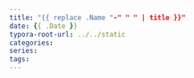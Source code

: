 ```yaml
---
title: "{{ replace .Name "-" " " | title }}"
date: {{ .Date }}
typora-root-url: ../../static
categories:
series:
tags:
---
```

